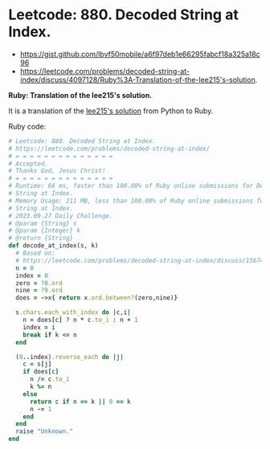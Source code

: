 # Leetcode: 880. Decoded String at Index.

- https://gist.github.com/lbvf50mobile/a6f97deb1e66295fabcf18a325a18c96
- https://leetcode.com/problems/decoded-string-at-index/discuss/4097128/Ruby%3A-Translation-of-the-lee215's-solution.

**Ruby: Translation of the lee215's solution.**

It is a translation of the [lee215's solution](https://leetcode.com/problems/decoded-string-at-index/discuss/156747/JavaC%2B%2BPython-O(N)-Time-O(1)-Space) from Python to Ruby.

Ruby code:
```Ruby
# Leetcode: 880. Decoded String at Index.
# https://leetcode.com/problems/decoded-string-at-index/
# = = = = = = = = = = = = = =
# Accepted.
# Thanks God, Jesus Christ!
# = = = = = = = = = = = = = =
# Runtime: 66 ms, faster than 100.00% of Ruby online submissions for Decoded
# String at Index.
# Memory Usage: 211 MB, less than 100.00% of Ruby online submissions for Decoded
# String at Index.
# 2023.09.27 Daily Challenge.
# @param {String} s
# @param {Integer} k
# @return {String}
def decode_at_index(s, k)
  # Based on:
  # https://leetcode.com/problems/decoded-string-at-index/discuss/156747/JavaC%2B%2BPython-O(N)-Time-O(1)-Space
  n = 0
  index = 0
  zero = ?0.ord
  nine = ?9.ord
  does = ->x{ return x.ord.between?(zero,nine)}

  s.chars.each_with_index do |c,i|
    n = does[c] ? n * c.to_i : n + 1
    index = i
    break if k <= n
  end

  (0..index).reverse_each do |j|
    c = s[j]
    if does[c]
      n /= c.to_i
      k %= n
    else
      return c if n == k || 0 == k
      n -= 1
    end
  end
  raise "Unknown."
end
```

